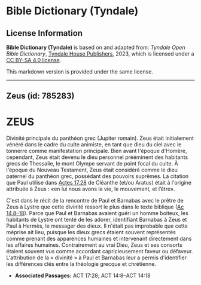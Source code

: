 # Bible Dictionary (Tyndale)

## License Information

**Bible Dictionary (Tyndale)** is based on and adapted from: _Tyndale Open Bible Dictionary_, [Tyndale House Publishers](https://tyndaleopenresources.com/), 2023, which is licensed under a [CC BY-SA 4.0 license](https://creativecommons.org/licenses/by-sa/4.0/legalcode.en).

This markdown version is provided under the same license.



--------------------------------

## Zeus (id: 785283)

ZEUS
====

Divinité principale du panthéon grec (Jupiter romain). Zeus était initialement vénéré dans le cadre du culte animiste, en tant que dieu du ciel avec le tonnerre comme manifestation principale. Bien avant l'époque d'Homère, cependant, Zeus était devenu le dieu personnel prééminent des habitants grecs de Thessalie, le mont Olympe servant de point focal du culte. À l'époque du Nouveau Testament, Zeus était considéré comme le dieu paternel du panthéon grec, possédant des pouvoirs suprêmes. La citation que Paul utilise dans [Actes 17\.28](https://ref.ly/Acts17:28) de Cléanthe (et/ou Aratus) était à l'origine attribuée à Zeus : «en lui nous avons la vie, le mouvement, et l’être».

C'est dans le récit de la rencontre de Paul et Barnabas avec le prêtre de Zeus à Lystre que cette divinité ressort le plus dans le texte biblique ([Ac 14\.8–18](https://ref.ly/Acts14:8-Acts14:18)). Parce que Paul et Barnabas avaient guéri un homme boiteux, les habitants de Lystre ont tenté de les adorer, identifiant Barnabas à Zeus et Paul à Hermès, le messager des dieux. Il n'était pas improbable que cette méprise ait lieu, puisque les dieux grecs étaient souvent représentés comme prenant des apparences humaines et intervenant directement dans les affaires humaines. Contrairement au vrai Dieu, Zeus et ses consorts étaient souvent vus comme accordant capricieusement faveur ou défaveur. L'attribution de la « divinité » à Paul et Barnabas leur a permis d'identifier les différences clés entre la théologie grecque et chrétienne.

* **Associated Passages:** ACT 17:28; ACT 14:8–ACT 14:18

